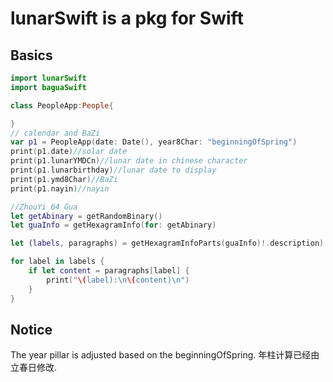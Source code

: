 # lunarSwift is a pkg for Swift

## Basics

```Swift
import lunarSwift
import baguaSwift

class PeopleApp:People{

}
// calendar and BaZi
var p1 = PeopleApp(date: Date(), year8Char: "beginningOfSpring")
print(p1.date)//solar date
print(p1.lunarYMDCn)//lunar date in chinese character
print(p1.lunarbirthday)//lunar date to display
print(p1.ymd8Char)//BaZi
print(p1.nayin)//nayin 

//ZhouYi 64 Gua
let getAbinary = getRandomBinary()
let guaInfo = getHexagramInfo(for: getAbinary)

let (labels, paragraphs) = getHexagramInfoParts(guaInfo)!.description)

for label in labels {
    if let content = paragraphs[label] {
        print("\(label):\n\(content)\n")
    }
}

```

## Notice

The year pillar is adjusted based on the beginningOfSpring. 年柱计算已经由立春日修改.

